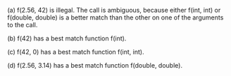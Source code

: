 
(a) f(2.56, 42) is illegal. The call is ambiguous, because either f(int, int) or f(double, double) is a better match than the other on one of the arguments to the call.

(b) f(42) has a best match function f(int). 

(c) f(42, 0) has a best match function f(int, int).

(d) f(2.56, 3.14) has a best match function f(double, double).
